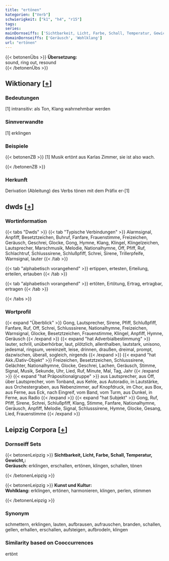 ```yaml
---
title: "ertönen"
kategorien: ["Verb"]
schwierigkeit: ["k1", "h4", "r15"]
tags:
series:
mainDornseiffs: ['Sichtbarkeit, Licht, Farbe, Schall, Temperatur, Gewicht,', 'Kunst und Kultur']
domainDornseiffs: ['Geräusch', 'Wohlklang']
url: "ertönen"
---
```


{{< betonenÜbs >}}
**Übersetzung:**  
sound, ring out, resound  
{{< /betonenÜbs >}}

## Wiktionary [[+](https://de.wiktionary.org/wiki/ertönen)]

### Bedeutungen
[1] intransitiv: als Ton, Klang wahrnehmbar werden  

### Sinnverwandte
[1] erklingen  

### Beispiele
{{< betonenZB >}}
[1] Musik ertönt aus Karlas Zimmer, sie ist also wach.  

{{< /betonenZB >}}
### Herkunft
Derivation (Ableitung) des Verbs tönen mit dem Präfix er-[1]  



## dwds [[+](https://www.dwds.de/wb/ertönen)]

### Wortinformation
{{< tabs "Dwds" >}}
{{< tab "Typische Verbindungen" >}}
Alarmsignal, Anpfiff, Besetztzeichen, Buhruf, Fanfare, Frauenstimme, Freizeichen, Geräusch, Geschrei, Glocke, Gong, Hymne, Klang, Klingel, Klingelzeichen, Lautsprecher, Marschmusik, Melodie, Nationalhymne, Off, Pfiff, Ruf, Schlachtruf, Schlusssirene, Schlußpfiff, Schrei, Sirene, Trillerpfeife, Warnsignal, lauter
{{< /tab >}}

{{< tab "alphabetisch vorangehend" >}}
ertippen, ertesten, Erteilung, erteilen, ertauben
{{< /tab >}}

{{< tab "alphabetisch vorangehend" >}}
ertöten, Ertötung, Ertrag, ertragbar, ertragen
{{< /tab >}}

{{< /tabs >}}

### Wortprofil
{{< expand "Überblick" >}} Gong, Lautsprecher, Sirene, Pfiff, Schlußpfiff, Fanfare, Ruf, Off, Schrei, Schlusssirene, Nationalhymne, Freizeichen, Warnsignal, Glocke, Besetztzeichen, Frauenstimme, Klingel, Anpfiff, Hymne, Geräusch {{< /expand >}}
{{< expand "hat Adverbialbestimmung" >}} lauter, schrill, unüberhörbar, laut, plötzlich, allenthalben, lautstark, unisono, jedesmal, ringsum, vereinzelt, leise, drinnen, draußen, dreimal, prompt, dazwischen, überall, sogleich, nirgends {{< /expand >}}
{{< expand "hat Akk./Dativ-Objekt" >}} Freizeichen, Besetztzeichen, Schlusssirene, Gelächter, Nationalhymne, Glocke, Geschrei, Lachen, Geräusch, Stimme, Signal, Musik, Sekunde, Uhr, Lied, Ruf, Minute, Mal, Tag, Jahr {{< /expand >}}
{{< expand "hat Präpositionalgruppe" >}} aus Lautsprecher, aus Off, über Lautsprecher, vom Tonband, aus Kehle, aus Autoradio, in Lautstärke, aus Orchestergraben, aus Nebenzimmer, auf Knopfdruck, im Chor, aus Box, aus Ferne, aus Eck, nach Eingreif, vom Band, vom Turm, aus Dunkel, in Ferne, aus Radio {{< /expand >}}
{{< expand "hat Subjekt" >}} Gong, Ruf, Pfiff, Sirene, Schrei, Schlußpfiff, Klang, Stimme, Fanfare, Nationalhymne, Geräusch, Anpfiff, Melodie, Signal, Schlusssirene, Hymne, Glocke, Gesang, Lied, Frauenstimme {{< /expand >}}

## Leipzig Corpora [[+](https://corpora.uni-leipzig.de/en/res?word=ertönen&corpusId=deu_newscrawl-public_2018)]

### Dornseiff Sets
{{< betonenLeipzig >}}
**Sichtbarkeit, Licht, Farbe, Schall, Temperatur, Gewicht,:**  
**Geräusch:** erklingen, erschallen, ertönen, klingen, schallen, tönen  

{{< /betonenLeipzig >}}


{{< betonenLeipzig >}}
**Kunst und Kultur:**  
**Wohlklang:** erklingen, ertönen, harmonieren, klingen, perlen, stimmen  

{{< /betonenLeipzig >}}

### Synonym
schmettern, erklingen, lauten, aufbrausen, aufrauschen, branden, schallen, gellen, erhallen, erschallen, aufsteigen, aufbrodeln, klingen


### Similarity based on Cooccurrences
ertönt

